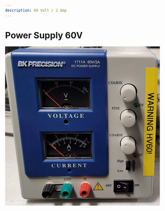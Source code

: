 ```yaml
---
description: 60 Volt / 2 Amp
---
```


# Power Supply 60V

![BK Precision 1711A 60V 2A DC Power Supply](../.gitbook/assets/bk-precision-1711a-60v-2a-dc-power-supply.jpg)

